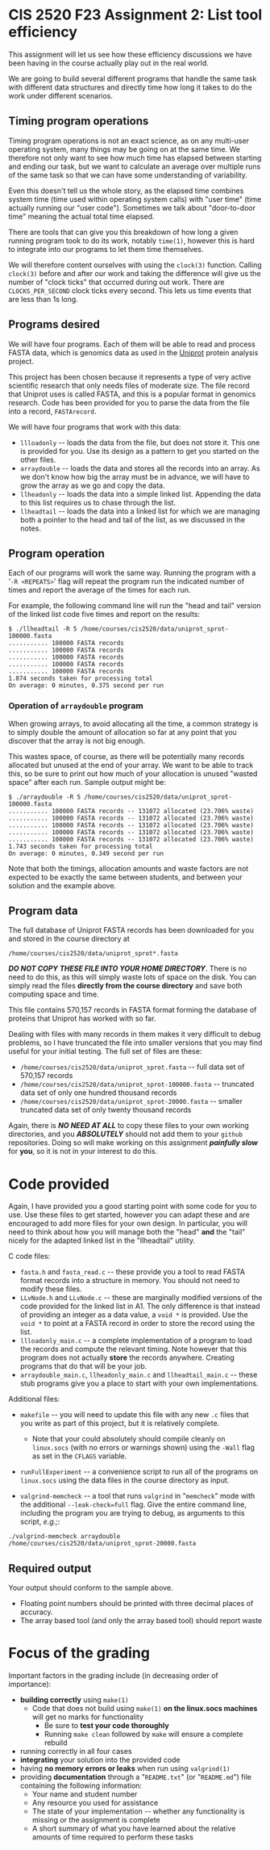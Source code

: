 # CIS 2520 F23 Assignment 2: List tool efficiency

This assignment will let us see how these efficiency discussions we
have been having in the course actually play out in the real world.

We are going to build several different programs that handle the same
task with different data structures and directly time how long it takes
to do the work under different scenarios.

## Timing program operations

Timing program operations is not an exact science, as on any multi-user
operating system, many things may be going on at the same time.
We therefore not only want to see how much time has elapsed between
starting and ending our task, but we want to calculate an average over
multiple runs of the same task so that we can have some understanding
of variability.

Even this doesn't tell us the whole story, as the elapsed time combines
system time (time used within operating system calls) with "user time"
(time actually running our "user code").  Sometimes we talk about
"door-to-door time" meaning the actual total time elapsed.

There are tools that can give you this breakdown of how long a given
running program took to do its work, notably `time(1)`, however this
is hard to integrate into our programs to let them time themselves.

We will therefore content ourselves with using the `clock(3)` function.
Calling `clock(3)` before and after our work and taking the difference
will give us the number of "clock ticks" that occurred during out work.
There are `CLOCKS_PER_SECOND` clock ticks every second.  This lets us
time events that are less than 1s long.

## Programs desired

We will have four programs.  Each of them will be able to read and
process FASTA data, which is genomics data as used in the
[Uniprot](https://www.uniprot.org/) protein analysis project.

This project has been chosen because it represents a type of very active
scientific research that only needs files of moderate size.  The file
record that Uniprot uses is called FASTA, and this is a popular format
in genomics research.  Code has been provided for you to parse the
data from the file into a record, `FASTArecord`.

We will have four programs that work with this data:

* `llloadonly` -- loads the data from the file, but does not store it.
		This one is provided for you.  Use its design as a pattern to
		get you started on the other files. 
* `arraydouble` -- loads the data and stores all the records into an
		array.  As we don't know how big the array must be in advance,
		we will have to grow the array as we go and copy the data.
* `llheadonly` -- loads the data into a simple linked list.  Appending
		the data to this list requires us to chase through the list.
* `llheadtail` -- loads the data into a linked list for which we are
		managing both a pointer to the head and tail of the list, as
		we discussed in the notes.


## Program operation

Each of our programs will work the same way.  Running the program
with a '`-R <REPEATS>`' flag will repeat the program run the indicated
number of times and report the average of the times for each run.

For example, the following command line will run the "head and tail" version
of the linked list code five times and report on the results:

```
$ ./llheadtail -R 5 /home/courses/cis2520/data/uniprot_sprot-100000.fasta
........... 100000 FASTA records
........... 100000 FASTA records
........... 100000 FASTA records
........... 100000 FASTA records
........... 100000 FASTA records
1.874 seconds taken for processing total
On average: 0 minutes, 0.375 second per run
```

### Operation of `arraydouble` program

When growing arrays, to avoid allocating all the time, a common strategy
is to simply double the amount of allocation so far at any point that
you discover that the array is not big enough.

This wastes space, of course, as there will be potentially many records
allocated but unused at the end of your array.  We want to be able to
track this, so be sure to print out how much of your allocation is unused
"wasted space" after each run.  Sample output might be:

```
$ ./arraydouble -R 5 /home/courses/cis2520/data/uniprot_sprot-100000.fasta 
........... 100000 FASTA records -- 131072 allocated (23.706% waste)
........... 100000 FASTA records -- 131072 allocated (23.706% waste)
........... 100000 FASTA records -- 131072 allocated (23.706% waste)
........... 100000 FASTA records -- 131072 allocated (23.706% waste)
........... 100000 FASTA records -- 131072 allocated (23.706% waste)
1.743 seconds taken for processing total
On average: 0 minutes, 0.349 second per run
```

Note that both the timings, allocation amounts and waste factors are
not expected to be exactly the same between students, and between your
solution and the example above.

## Program data

The full database of Uniprot FASTA records has been downloaded for you
and stored in the course directory at

```
/home/courses/cis2520/data/uniprot_sprot*.fasta
```

***DO NOT COPY THESE FILE INTO YOUR HOME DIRECTORY***.
There is no need to do this, as this will simply waste lots of space
on the disk.  You can simply read the files
**directly from the course directory** and save both computing space
and time.

This file contains 570,157 records in FASTA format forming the database
of proteins that Uniprot has worked with so far.

Dealing with files with many records in them makes it very difficult
to debug problems, so I have truncated the file into smaller versions
that you may find useful for your initial testing.  The full set of
files are these:

* `/home/courses/cis2520/data/uniprot_sprot.fasta` -- full data set of 570,157 records
* `/home/courses/cis2520/data/uniprot_sprot-100000.fasta` -- truncated data set of only one hundred thousand records
* `/home/courses/cis2520/data/uniprot_sprot-20000.fasta` -- smaller truncated data set of only twenty thousand records

Again, there is ***NO NEED AT ALL*** to copy these files to your
own working directories, and you ***ABSOLUTELY*** should not add
them to your `github` repositories.  Doing so will make working on
this assignment ***painfully slow*** for **you**, so it is not in
your interest to do this.

# Code provided

Again, I have provided you a good starting point with some code for you
to use.  Use these files to get started, however you can adapt these
and are encouraged to add more files for your own design.  In particular,
you will need to think about how you will manage both the "head" **and**
the "tail" nicely for the adapted linked list in the "llheadtail" utility.

C code files:

* `fasta.h` and `fasta_read.c` -- these provide you a tool to read FASTA
	format records into a structure in memory.  You should not need to
	modify these files.
* `LLvNode.h` and `LLvNode.c` -- these are marginally modified versions of
	the code provided for the linked list in A1.  The only difference is
	that instead of providing an integer as a data value, a `void *` is
	provided.  Use the `void *` to point at a FASTA record in order to
	store the record using the list.
* `llloadonly_main.c` -- a complete implementation of a program to load
	the records and compute the relevant timing.  Note however that this
	program does not actually **store** the records anywhere.  Creating
	programs that do that will be your job.
* `arraydouble_main.c`, `llheadonly_main.c` and `llheadtail_main.c` -- these
	stub programs give you a place to start with your own implementations.

Additional files:

* `makefile` -- you will need to update this file with any new `.c` files
	that you write as part of this project, but it is relatively complete.
	* Note that your could absolutely should compile cleanly 
	on `linux.socs` (with no errors or warnings shown) using 
	the `-Wall` flag as set in the `CFLAGS` variable.

* `runFullExperiment` -- a convenience script to run all of the programs
	on `linux.socs` using the data files in the course directory as
	input.

* `valgrind-memcheck` -- a tool that runs `valgrind` in "`memcheck`" mode
	with the additional `--leak-check=full` flag.  Give the entire
	command line, including the program you are trying to debug,
	as arguments to this script, *e.g.;*:

```
./valgrind-memcheck arraydouble /home/courses/cis2520/data/uniprot_sprot-20000.fasta 
```

## Required output

Your output should conform to the sample above.

* Floating point numbers should be printed with three decimal places of
accuracy.
* The array based tool (and only the array based tool) should report waste



# Focus of the grading

Important factors in the grading include (in decreasing order of importance):

* **building correctly** using `make(1)`
	* Code that does not build using `make(1)` **on the linux.socs machines** will get no marks for functionality
		* Be sure to **test your code thoroughly** 
		* Running `make clean` followed by `make` will ensure a complete rebuild
* running correctly in all four cases
* **integrating** your solution into the provided code
* having **no memory errors or leaks** when run using `valgrind(1)`
* providing **documentation** through a "`README.txt`" (or "`README.md`") file containing the following information:
	* Your name and student number
	* Any resource you used for assistance
	* The state of your implementation -- whether any functionality is missing or the assignment is complete
	* A short summary of what you have learned about the relative amounts
		of time required to perform these tasks


